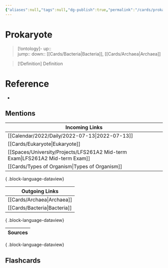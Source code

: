 ```yaml
---
{"aliases":null,"tags":null,"dg-publish":true,"permalink":"/cards/prokaryote/","dgPassFrontmatter":true}
---
```


# Prokaryote

> [!ontology]-
> up::  
> jump:: 
> down:: [[Cards/Bacteria\|Bacteria]], [[Cards/Archaea\|Archaea]]

> [!Definition] Definition
> 

# Reference
- 

## Mentions

| Incoming Links                                                                   |
| -------------------------------------------------------------------------------- |
| [[Calendar/2022/Daily/2022-07-13\|2022-07-13]]                                |
| [[Cards/Eukaryote\|Eukaryote]]                                                |
| [[Spaces/University/Projects/LFS261A2 Mid-term Exam\|LFS261A2 Mid-term Exam]] |
| [[Cards/Types of Organism\|Types of Organism]]                                |

{ .block-language-dataview}

| Outgoing Links                  |
| ------------------------------- |
| [[Cards/Archaea\|Archaea]]   |
| [[Cards/Bacteria\|Bacteria]] |

{ .block-language-dataview}

| Sources |
| ------- |

{ .block-language-dataview}

## Flashcards 
